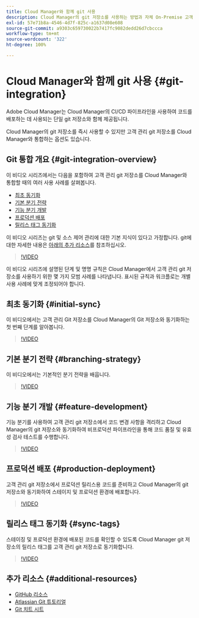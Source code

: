 ```yaml
---
title: Cloud Manager와 함께 git 사용
description: Cloud Manager의 git 저장소를 사용하는 방법과 자체 On-Premise 고객 관리 git 저장소를 Cloud Manager와 통합하는 방법을 알아봅니다.
exl-id: 57e71b8a-4546-4d7f-825c-a1637d08e608
source-git-commit: a9303c659730022b7417fc9082dedd26d7cbccca
workflow-type: tm+mt
source-wordcount: '322'
ht-degree: 100%

---
```


# Cloud Manager와 함께 git 사용 {#git-integration}

Adobe Cloud Manager는 Cloud Manager의 CI/CD 파이프라인을 사용하여 코드를 배포하는 데 사용되는 단일 git 저장소와 함께 제공됩니다.

Cloud Manager의 git 저장소를 즉시 사용할 수 있지만 고객 관리 git 저장소를 Cloud Manager와 통합하는 옵션도 있습니다.

## Git 통합 개요 {#git-integration-overview}

이 비디오 시리즈에서는 다음을 포함하여 고객 관리 git 저장소를 Cloud Manager와 통합할 때의 여러 사용 사례를 살펴봅니다.

* [최초 동기화](#initial-sync)
* [기본 분기 전략](#branching-strategy)
* [기능 분기 개발](#feature-development)
* [프로덕션 배포](#production-deployment)
* [릴리스 태그 동기화](#sync-tags)

이 비디오 시리즈는 git 및 소스 제어 관리에 대한 기본 지식이 있다고 가정합니다. git에 대한 자세한 내용은 [아래의 추가 리소스](#additional-resources)를 참조하십시오.

>[!VIDEO](https://video.tv.adobe.com/v/28710/)

이 비디오 시리즈에 설명된 단계 및 명명 규칙은 Cloud Manager에서 고객 관리 git 저장소를 사용하기 위한 몇 가지 모범 사례를 나타냅니다. 표시된 규칙과 워크플로는 개별 사용 사례에 맞게 조정되어야 합니다.

## 최초 동기화 {#initial-sync}

이 비디오에서는 고객 관리 Git 저장소를 Cloud Manager의 Git 저장소와 동기화하는 첫 번째 단계를 알아봅니다.

>[!VIDEO](https://video.tv.adobe.com/v/28711/?quality=12)

## 기본 분기 전략 {#branching-strategy}

이 비디오에서는 기본적인 분기 전략을 배웁니다.

>[!VIDEO](https://video.tv.adobe.com/v/28712/?quality=12)

## 기능 분기 개발 {#feature-development}

기능 분기를 사용하여 고객 관리 git 저장소에서 코드 변경 사항을 격리하고 Cloud Manager의 git 저장소와 동기화하여 비프로덕션 파이프라인을 통해 코드 품질 및 유효성 검사 테스트를 수행합니다.

>[!VIDEO](https://video.tv.adobe.com/v/28723/?quality=12)

## 프로덕션 배포 {#production-deployment}

고객 관리 git 저장소에서 프로덕션 릴리스용 코드를 준비하고 Cloud Manager의 git 저장소와 동기화하여 스테이지 및 프로덕션 환경에 배포합니다.

>[!VIDEO](https://video.tv.adobe.com/v/28724/?quality=12)

## 릴리스 태그 동기화 {#sync-tags}

스테이징 및 프로덕션 환경에 배포된 코드를 확인할 수 있도록 Cloud Manager git 저장소의 릴리스 태그를 고객 관리 git 저장소로 동기화합니다.

>[!VIDEO](https://video.tv.adobe.com/v/28725/?quality=12)

## 추가 리소스 {#additional-resources}

* [GitHub 리소스](https://try.github.io)
* [Atlassian Git 튜토리얼](https://www.atlassian.com/git/tutorials/what-is-version-control)
* [Git 치트 시트](https://education.github.com/git-cheat-sheet-education.pdf)
